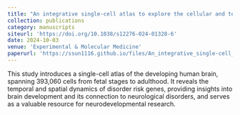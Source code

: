 ```yaml
---
title: "An integrative single-cell atlas to explore the cellular and temporal specificity of neurological disorder genes during human brain development"
collection: publications
category: manuscripts
siteurl: 'https://doi.org/10.1038/s12276-024-01328-6'
date: 2024-10-03
venue: 'Experimental & Molecular Medicine'
paperurl: 'https://ssun1116.github.io/files/An_integrative_single-cell_atlas_to_explore_the_cellular_and_temporal_specificity_of_neurological_disorder_genes_during_human_brain_development.pdf'
---
```


This study introduces a single-cell atlas of the developing human brain, spanning 393,060 cells from fetal stages to adulthood. It reveals the temporal and spatial dynamics of disorder risk genes, providing insights into brain development and its connection to neurological disorders, and serves as a valuable resource for neurodevelopmental research.

